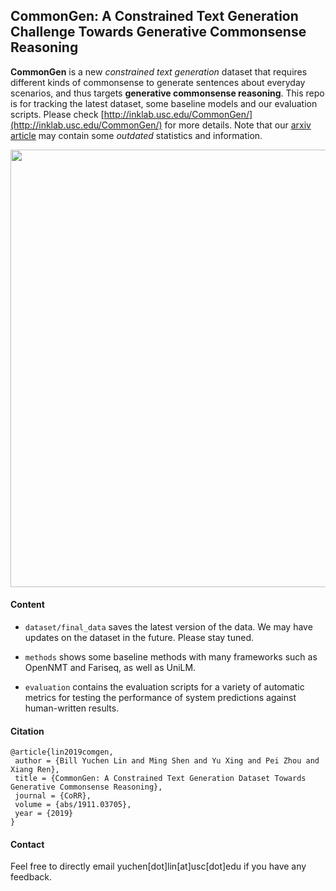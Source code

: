 ## CommonGen: A Constrained Text Generation Challenge Towards Generative Commonsense Reasoning

**CommonGen** is a new _constrained text generation_ dataset that requires different kinds of commonsense to generate sentences about everyday scenarios, and thus targets **generative commonsense reasoning**. This repo is for tracking the latest dataset, some baseline models and our evaluation scripts. Please check [http://inklab.usc.edu/CommonGen/](http://inklab.usc.edu/CommonGen/) for more details. Note that our [arxiv article](https://arxiv.org/abs/1911.03705) may contain some _outdated_ statistics and information.


<img src="http://inklab.usc.edu/CommonGen/intro.png" width="700">

#### Content

- `dataset/final_data` saves the latest version of the data. We may have updates on the dataset in the future. Please stay tuned.

- `methods` shows some baseline methods with many frameworks such as OpenNMT and Fariseq, as well as UniLM.

- `evaluation` contains the evaluation scripts for a variety of automatic metrics for testing the performance of system predictions against human-written results.


#### Citation


```
@article{lin2019comgen, 
 author = {Bill Yuchen Lin and Ming Shen and Yu Xing and Pei Zhou and Xiang Ren}, 
 title = {CommonGen: A Constrained Text Generation Dataset Towards Generative Commonsense Reasoning}, 
 journal = {CoRR},
 volume = {abs/1911.03705},
 year = {2019} 
}
```

#### Contact

Feel free to directly email yuchen[dot]lin[at]usc[dot]edu if you have any feedback. 
